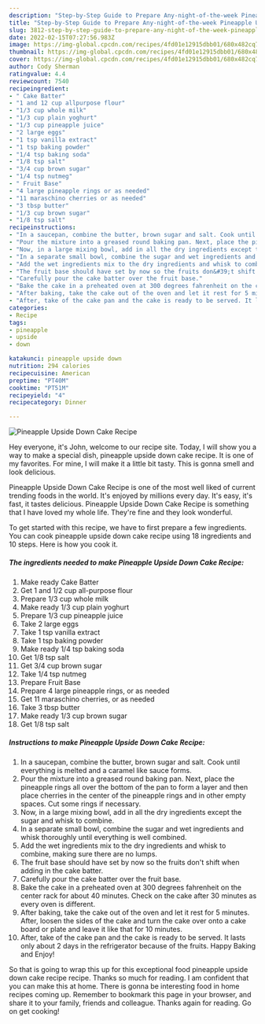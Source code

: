 ```yaml
---
description: "Step-by-Step Guide to Prepare Any-night-of-the-week Pineapple Upside Down Cake Recipe"
title: "Step-by-Step Guide to Prepare Any-night-of-the-week Pineapple Upside Down Cake Recipe"
slug: 3812-step-by-step-guide-to-prepare-any-night-of-the-week-pineapple-upside-down-cake-recipe
date: 2022-02-15T07:27:56.983Z
image: https://img-global.cpcdn.com/recipes/4fd01e12915dbb01/680x482cq70/pineapple-upside-down-cake-recipe-recipe-main-photo.jpg
thumbnail: https://img-global.cpcdn.com/recipes/4fd01e12915dbb01/680x482cq70/pineapple-upside-down-cake-recipe-recipe-main-photo.jpg
cover: https://img-global.cpcdn.com/recipes/4fd01e12915dbb01/680x482cq70/pineapple-upside-down-cake-recipe-recipe-main-photo.jpg
author: Cody Sherman
ratingvalue: 4.4
reviewcount: 7540
recipeingredient:
- " Cake Batter"
- "1 and 12 cup allpurpose flour"
- "1/3 cup whole milk"
- "1/3 cup plain yoghurt"
- "1/3 cup pineapple juice"
- "2 large eggs"
- "1 tsp vanilla extract"
- "1 tsp baking powder"
- "1/4 tsp baking soda"
- "1/8 tsp salt"
- "3/4 cup brown sugar"
- "1/4 tsp nutmeg"
- " Fruit Base"
- "4 large pineapple rings or as needed"
- "11 maraschino cherries or as needed"
- "3 tbsp butter"
- "1/3 cup brown sugar"
- "1/8 tsp salt"
recipeinstructions:
- "In a saucepan, combine the butter, brown sugar and salt. Cook until everything is melted and a caramel like sauce forms."
- "Pour the mixture into a greased round baking pan. Next, place the pineapple rings all over the bottom of the pan to form a layer and then place cherries in the center of the pineapple rings and in other empty spaces. Cut some rings if necessary."
- "Now, in a large mixing bowl, add in all the dry ingredients except the sugar and whisk to combine."
- "In a separate small bowl, combine the sugar and wet ingredients and whisk thoroughly until everything is well combined."
- "Add the wet ingredients mix to the dry ingredients and whisk to combine, making sure there are no lumps."
- "The fruit base should have set by now so the fruits don&#39;t shift when adding in the cake batter."
- "Carefully pour the cake batter over the fruit base."
- "Bake the cake in a preheated oven at 300 degrees fahrenheit on the center rack for about 40 minutes. Check on the cake after 30 minutes as every oven is different."
- "After baking, take the cake out of the oven and let it rest for 5 minutes. After, loosen the sides of the cake and turn the cake over onto a cake board or plate and leave it like that for 10 minutes."
- "After, take of the cake pan and the cake is ready to be served. It lasts only about 2 days in the refrigerator because of the fruits. Happy Baking and Enjoy!"
categories:
- Recipe
tags:
- pineapple
- upside
- down

katakunci: pineapple upside down 
nutrition: 294 calories
recipecuisine: American
preptime: "PT40M"
cooktime: "PT51M"
recipeyield: "4"
recipecategory: Dinner

---
```



![Pineapple Upside Down Cake Recipe](https://img-global.cpcdn.com/recipes/4fd01e12915dbb01/680x482cq70/pineapple-upside-down-cake-recipe-recipe-main-photo.jpg)

Hey everyone, it's John, welcome to our recipe site. Today, I will show you a way to make a special dish, pineapple upside down cake recipe. It is one of my favorites. For mine, I will make it a little bit tasty. This is gonna smell and look delicious.

Pineapple Upside Down Cake Recipe is one of the most well liked of current trending foods in the world. It's enjoyed by millions every day. It's easy, it's fast, it tastes delicious. Pineapple Upside Down Cake Recipe is something that I have loved my whole life. They're fine and they look wonderful.




To get started with this recipe, we have to first prepare a few ingredients. You can cook pineapple upside down cake recipe using 18 ingredients and 10 steps. Here is how you cook it.

<!--inarticleads1-->

##### The ingredients needed to make Pineapple Upside Down Cake Recipe:

1. Make ready  Cake Batter
1. Get 1 and 1/2 cup all-purpose flour
1. Prepare 1/3 cup whole milk
1. Make ready 1/3 cup plain yoghurt
1. Prepare 1/3 cup pineapple juice
1. Take 2 large eggs
1. Take 1 tsp vanilla extract
1. Take 1 tsp baking powder
1. Make ready 1/4 tsp baking soda
1. Get 1/8 tsp salt
1. Get 3/4 cup brown sugar
1. Take 1/4 tsp nutmeg
1. Prepare  Fruit Base
1. Prepare 4 large pineapple rings, or as needed
1. Get 11 maraschino cherries, or as needed
1. Take 3 tbsp butter
1. Make ready 1/3 cup brown sugar
1. Get 1/8 tsp salt




<!--inarticleads2-->

##### Instructions to make Pineapple Upside Down Cake Recipe:

1. In a saucepan, combine the butter, brown sugar and salt. Cook until everything is melted and a caramel like sauce forms.
1. Pour the mixture into a greased round baking pan. Next, place the pineapple rings all over the bottom of the pan to form a layer and then place cherries in the center of the pineapple rings and in other empty spaces. Cut some rings if necessary.
1. Now, in a large mixing bowl, add in all the dry ingredients except the sugar and whisk to combine.
1. In a separate small bowl, combine the sugar and wet ingredients and whisk thoroughly until everything is well combined.
1. Add the wet ingredients mix to the dry ingredients and whisk to combine, making sure there are no lumps.
1. The fruit base should have set by now so the fruits don&#39;t shift when adding in the cake batter.
1. Carefully pour the cake batter over the fruit base.
1. Bake the cake in a preheated oven at 300 degrees fahrenheit on the center rack for about 40 minutes. Check on the cake after 30 minutes as every oven is different.
1. After baking, take the cake out of the oven and let it rest for 5 minutes. After, loosen the sides of the cake and turn the cake over onto a cake board or plate and leave it like that for 10 minutes.
1. After, take of the cake pan and the cake is ready to be served. It lasts only about 2 days in the refrigerator because of the fruits. Happy Baking and Enjoy!




So that is going to wrap this up for this exceptional food pineapple upside down cake recipe recipe. Thanks so much for reading. I am confident that you can make this at home. There is gonna be interesting food in home recipes coming up. Remember to bookmark this page in your browser, and share it to your family, friends and colleague. Thanks again for reading. Go on get cooking!
